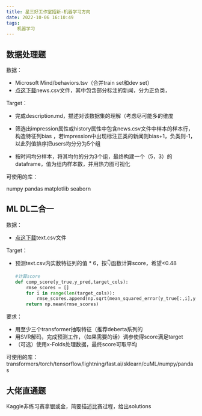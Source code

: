 ```yaml
---
title: 星三好工作室招新-机器学习方向
date: 2022-10-06 16:10:49
tags:
    机器学习
---
```

## 数据处理题

数据：

* Microsoft Mind/behaviors.tsv（合并train set和dev set）
* [点这下载](https://github.com/Darren-greenhand/data)news.csv文件，其中包含部分标注的新闻，分为正负类，

<!--more-->
Target：

* 完成description.md，描述对该数据集的理解（考虑尽可能多的维度

* 筛选出impression属性或history属性中包含news.csv文件中样本的样本行，构造特征列bias ，若impression中出现标注正类的新闻则bias+1，负类则-1，以此列值排序把users均分分为5个组
* 按时间均分样本，将其均匀的分为3个组，最终构建一个（5，3）的dataframe，值为组内样本数，并用热力图可视化

可使用的库：

numpy pandas matplotlib seaborn





## ML DL二合一

数据：

* [点这下载](https://github.com/Darren-greenhand/data)text.csv文件

Target：

* 预测text.csv内实数特征列的值 * 6，按👇函数计算score，希望<0.48

  ```python
  #计算score
  def comp_score(y_true,y_pred,target_cols):
      rmse_scores = []
      for i in range(len(target_cols)):
          rmse_scores.append(np.sqrt(mean_squared_error(y_true[:,i],y_pred[:,i])))
      return np.mean(rmse_scores)
  ```

要求：

* 用至少三个transformer抽取特征（推荐deberta系列的
* 用SVR解码，完成预测工作，（如果需要的话）调参使得score满足target
* （可选）使用x-Folds处理数据，最终score可取平均

可使用的库：transformers/torch/tensorflow/lightning/fast.ai/sklearn/cuML/numpy/pandas





## 大佬直通题

Kaggle非练习赛拿银或金，简要描述比赛过程，给出solutions